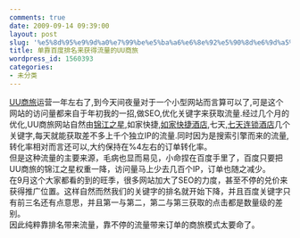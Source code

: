 ```yaml
---
comments: true
date: 2009-09-14 09:39:00
layout: post
slug: '%e5%8d%95%e9%9d%a0%e7%99%be%e5%ba%a6%e6%8e%92%e5%90%8d%e6%9d%a5%e8%8e%b7%e5%be%97%e6%b5%81%e9%87%8f%e7%9a%84uu%e5%95%86%e6%97%85'
title: 单靠百度排名来获得流量的UU商旅
wordpress_id: 1560393
categories:
- 未分类
---
```


[UU商旅](http://trip.uucall.com/)运营一年左右了,到今天间夜量对于一个小型网站而言算可以了,可是这个网站的访问量都来自于年初我的一招,做SEO,优化关键字来获取流量.经过几个月的优化,UU商旅网站自然由[锦江之星](http://trip.uucall.com/inn/jj-inn/),如家快捷,[如家快捷酒店](http://trip.uucall.com/inn/homeinns/),七天,[七天连锁酒店](http://trip.uucall.com/inn/7daysinn/)几个关键字,每天就能获取差不多上千个独立IP的流量.同时因为是搜索引擎而来的流量,转化率相对而言还可以,大约保持在%4左右的订单转化率。  
但是这种流量的主要来源，毛病也显而易见，小命捏在百度手里了，百度只要把UU商旅的锦江之星权重一降，访问量马上少去几百个IP，订单也随之减少。  
在9月这个大家都看的到的旺季，很多网站加大了SEO的力度，甚至不停的兑价来获得推广位置。这样自然而然我们的关键字的排名就开始下降，并且百度关键字只有前三名还有点意思，并且第一与第二，第二与第三获取的点击都是数量级的差别。  
因此纯粹靠排名带来流量，靠不停的流量带来订单的商旅模式太要命了。
